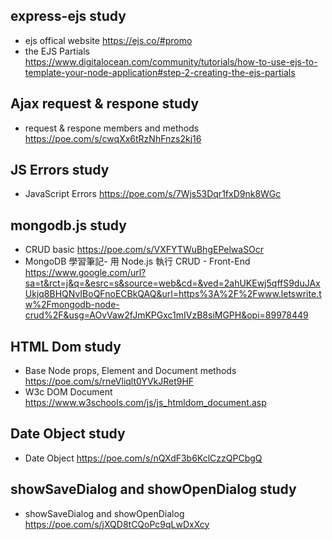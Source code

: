 ## express-ejs study

- ejs offical website https://ejs.co/#promo
- the EJS Partials https://www.digitalocean.com/community/tutorials/how-to-use-ejs-to-template-your-node-application#step-2-creating-the-ejs-partials

## Ajax request & respone study

- request & respone members and methods https://poe.com/s/cwqXx6tRzNhFnzs2kj16

## JS Errors study

- JavaScript Errors https://poe.com/s/7Wjs53Dqr1fxD9nk8WGc

## mongodb.js study

- CRUD basic https://poe.com/s/VXFYTWuBhgEPelwaSOcr
- MongoDB 學習筆記- 用 Node.js 執行 CRUD - Front-End
  https://www.google.com/url?sa=t&rct=j&q=&esrc=s&source=web&cd=&ved=2ahUKEwj5qffS9duJAxUkjq8BHQNvIBoQFnoECBkQAQ&url=https%3A%2F%2Fwww.letswrite.tw%2Fmongodb-node-crud%2F&usg=AOvVaw2fJmKPGxc1mIVzB8siMGPH&opi=89978449

## HTML Dom study

- Base Node props, Element and Document methods https://poe.com/s/rneVliqlt0YVkJRet9HF
- W3c DOM Document https://www.w3schools.com/js/js_htmldom_document.asp

## Date Object study

- Date Object https://poe.com/s/nQXdF3b6KclCzzQPCbgQ

## showSaveDialog and showOpenDialog study

- showSaveDialog and showOpenDialog https://poe.com/s/jXQD8tCQoPc9qLwDxXcy
